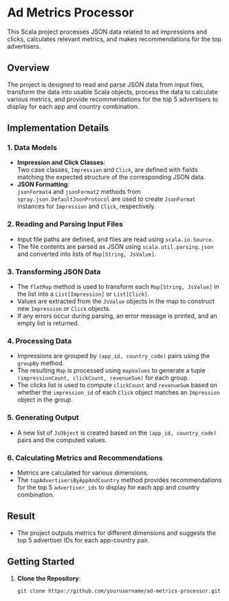 # Ad Metrics Processor

This Scala project processes JSON data related to ad impressions and clicks, calculates relevant metrics, and makes recommendations for the top advertisers.

## Overview

The project is designed to read and parse JSON data from input files, transform the data into usable Scala objects, process the data to calculate various metrics, and provide recommendations for the top 5 advertisers to display for each app and country combination.

## Implementation Details

### 1. Data Models

- **Impression and Click Classes**:  
  Two case classes, `Impression` and `Click`, are defined with fields matching the expected structure of the corresponding JSON data.
- **JSON Formatting**:  
  `jsonFormat4` and `jsonFormat2` methods from `spray.json.DefaultJsonProtocol` are used to create `JsonFormat` instances for `Impression` and `Click`, respectively.

### 2. Reading and Parsing Input Files

- Input file paths are defined, and files are read using `scala.io.Source`.
- The file contents are parsed as JSON using `scala.util.parsing.json` and converted into lists of `Map[String, JsValue]`.

### 3. Transforming JSON Data

- The `flatMap` method is used to transform each `Map[String, JsValue]` in the list into a `List[Impression]` or `List[Click]`.
- Values are extracted from the `JsValue` objects in the map to construct new `Impression` or `Click` objects.
- If any errors occur during parsing, an error message is printed, and an empty list is returned.

### 4. Processing Data

- Impressions are grouped by `(app_id, country_code)` pairs using the `groupBy` method.
- The resulting `Map` is processed using `mapValues` to generate a tuple `(impressionCount, clickCount, revenueSum)` for each group.
- The clicks list is used to compute `clickCount` and `revenueSum` based on whether the `impression_id` of each `Click` object matches an `Impression` object in the group.

### 5. Generating Output

- A new list of `JsObject` is created based on the `(app_id, country_code)` pairs and the computed values.

### 6. Calculating Metrics and Recommendations

- Metrics are calculated for various dimensions.
- The `topAdvertisersByAppAndCountry` method provides recommendations for the top 5 `advertiser_ids` to display for each app and country combination.

## Result

- The project outputs metrics for different dimensions and suggests the top 5 advertiser IDs for each app-country pair.

## Getting Started

1. **Clone the Repository**:  
   ```bash
   git clone https://github.com/yourusername/ad-metrics-processor.git
